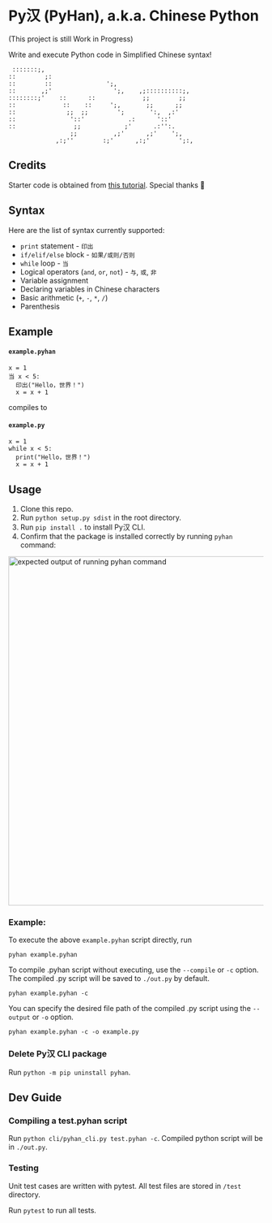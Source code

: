 # Py汉 (PyHan), a.k.a. Chinese Python

(This project is still Work in Progress)

Write and execute Python code in Simplified Chinese syntax!

```
 :::::::;,                
::        ;:                      
::        ::               ';,           
::       ,;'                 ';,    ,;::::::::::;,      
::::::::;'    ::      ::             ;;        ;; 
::             ::    ::     ';,       ;;      ;;    
::              ;;  ;;        ';       ':,  ,:'     
::               '::'            .:      '::'
::                ;;            ;'      .:'':.
                 ;;          ,;'      ,;'    ';,                 
             ,:;''        :;'      ,:;'        ';:,

```

## Credits

Starter code is obtained from [this tutorial](https://austinhenley.com/blog/teenytinycompiler1.html). Special thanks 🎉


## Syntax

Here are the list of syntax currently supported:

- `print` statement - `印出`
- `if/elif/else` block - `如果/或则/否则`
- `while` loop - `当`
- Logical operators (`and`, `or`, `not`) - `与`, `或`, `非`
- Variable assignment
- Declaring variables in Chinese characters
- Basic arithmetic (`+`, `-`, `*`, `/`)
- Parenthesis

## Example

#### **`example.pyhan`**
```
x = 1
当 x < 5:
  印出("Hello，世界！")
  x = x + 1
```
compiles to

#### **`example.py`**
```
x = 1
while x < 5:
  print("Hello，世界！")
  x = x + 1
```

## Usage

1. Clone this repo.
1. Run `python setup.py sdist` in the root directory.
1. Run `pip install .` to install Py汉 CLI.
1. Confirm that the package is installed correctly by running `pyhan` command:
   
<img width="688" alt="expected output of running pyhan command" src="https://github.com/jmestxr/PyHan/assets/87931905/0b4afc19-e090-40c7-ac1a-7da2059418b4">

### Example:
To execute the above `example.pyhan` script directly, run

```
pyhan example.pyhan
```

To compile .pyhan script without executing, use the `--compile` or `-c` option. The compiled .py script will be saved to `./out.py` by default.

```
pyhan example.pyhan -c
```

You can specify the desired file path of the compiled .py script using the `--output` or `-o` option.

```
pyhan example.pyhan -c -o example.py
```

### Delete Py汉 CLI package
Run `python -m pip uninstall pyhan`.

## Dev Guide

### Compiling a test.pyhan script
Run `python cli/pyhan_cli.py test.pyhan -c`. Compiled python script will be in `./out.py`.

### Testing
Unit test cases are written with pytest. All test files are stored in `/test` directory. 

Run `pytest` to run all tests.
